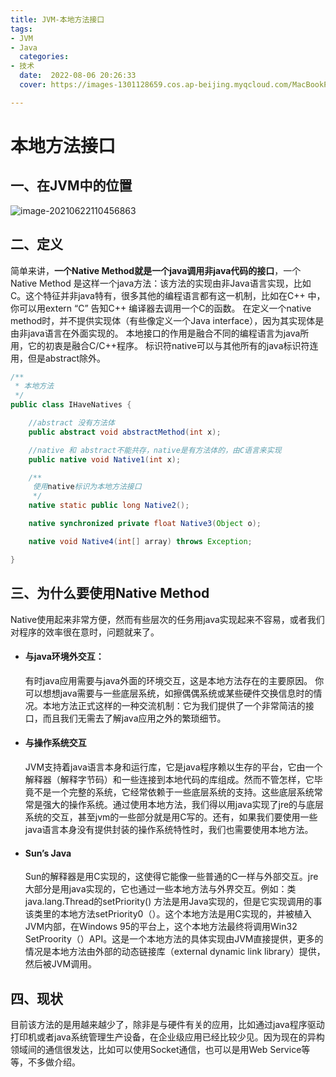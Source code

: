 ```yaml
---
title: JVM-本地方法接口
tags:
- JVM
- Java
  categories:
- 技术
  date:  2022-08-06 20:26:33
  cover: https://images-1301128659.cos.ap-beijing.myqcloud.com/MacBookPro202208051427213.png

---
```


# 本地方法接口

## 一、在JVM中的位置

![image-20210622110456863](https://images-1301128659.cos.ap-beijing.myqcloud.com/MacBookPro202208051427213.png)

## 二、定义

简单来讲，**一个Native Method就是一个java调用非java代码的接口**，一个Native Method
是这样一个java方法：该方法的实现由非Java语言实现，比如C。这个特征并非java特有，很多其他的编程语言都有这一机制，比如在C++ 中，你可以用extern “C” 告知C++ 编译器去调用一个C的函数。
在定义一个native method时，并不提供实现体（有些像定义一个Java interface），因为其实现体是由非java语言在外面实现的。
本地接口的作用是融合不同的编程语言为java所用，它的初衷是融合C/C++程序。
标识符native可以与其他所有的java标识符连用，但是abstract除外。

```java
/**
 * 本地方法
 */
public class IHaveNatives {

    //abstract 没有方法体
    public abstract void abstractMethod(int x);

    //native 和 abstract不能共存，native是有方法体的，由C语言来实现
    public native void Native1(int x);

    /**
     使用native标识为本地方法接口
     */
    native static public long Native2();

    native synchronized private float Native3(Object o);

    native void Native4(int[] array) throws Exception;

}
```

## 三、为什么要使用Native Method

Native使用起来非常方便，然而有些层次的任务用java实现起来不容易，或者我们对程序的效率很在意时，问题就来了。

- #### 与java环境外交互：

  有时java应用需要与java外面的环境交互，这是本地方法存在的主要原因。
  你可以想想java需要与一些底层系统，如擦偶偶系统或某些硬件交换信息时的情况。本地方法正式这样的一种交流机制：它为我们提供了一个非常简洁的接口，而且我们无需去了解java应用之外的繁琐细节。

- #### 与操作系统交互

  JVM支持着java语言本身和运行库，它是java程序赖以生存的平台，它由一个解释器（解释字节码）和一些连接到本地代码的库组成。然而不管怎样，它毕竟不是一个完整的系统，它经常依赖于一些底层系统的支持。这些底层系统常常是强大的操作系统。通过使用本地方法，我们得以用java实现了jre的与底层系统的交互，甚至jvm的一些部分就是用C写的。还有，如果我们要使用一些java语言本身没有提供封装的操作系统特性时，我们也需要使用本地方法。

- #### Sun’s Java

  Sun的解释器是用C实现的，这使得它能像一些普通的C一样与外部交互。jre大部分是用java实现的，它也通过一些本地方法与外界交互。例如：类java.lang.Thread的setPriority()
  方法是用Java实现的，但是它实现调用的事该类里的本地方法setPriority0（）。这个本地方法是用C实现的，并被植入JVM内部，在Windows 95的平台上，这个本地方法最终将调用Win32
  SetProority（）API。这是一个本地方法的具体实现由JVM直接提供，更多的情况是本地方法由外部的动态链接库（external dynamic link library）提供，然后被JVM调用。

## 四、现状

目前该方法的是用越来越少了，除非是与硬件有关的应用，比如通过java程序驱动打印机或者java系统管理生产设备，在企业级应用已经比较少见。因为现在的异构领域间的通信很发达，比如可以使用Socket通信，也可以是用Web
Service等等，不多做介绍。

